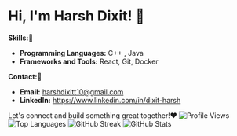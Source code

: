 # Hi, I'm Harsh Dixit! 👋

**Skills:🌠**
* **Programming Languages:** C++ , Java
* **Frameworks and Tools:** React, Git, Docker

**Contact:📌**
* **Email:** harshdixitt10@gmail.com
* **LinkedIn:** https://www.linkedin.com/in/dixit-harsh

Let's connect and build something great together!❤️
![Profile Views](https://komarev.com/ghpvc/?username=your-username&color=blue)
![Top Languages](https://github-readme-stats.vercel.app/api/top-langs/?username=harsh-dixitt&layout=compact) ![GitHub Streak](https://streak-stats.demolab.com/?user=harsh-dixitt)
![GitHub Stats](https://github-readme-stats.vercel.app/api?username=harsh-dixitt&show_icons=true&count_private=true)
